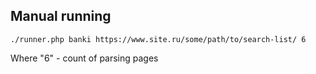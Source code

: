 ## Manual running
```
./runner.php banki https://www.site.ru/some/path/to/search-list/ 6
```
Where "6" - count of parsing pages

